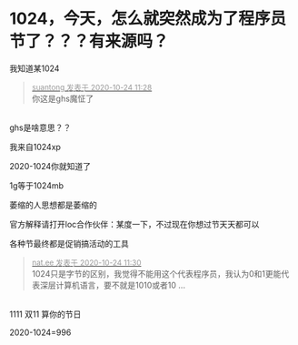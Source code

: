 # 1024，今天，怎么就突然成为了程序员节了？？？有来源吗？


我知道某1024

<div class="quote"><blockquote><font size="2"><a href="https://www.hostloc.com/forum.php?mod=redirect&amp;goto=findpost&amp;pid=9345005&amp;ptid=757908" target="_blank"><font color="#999999">suantong 发表于 2020-10-24 11:28</font></a></font><br />
你这是ghs魔怔了</blockquote></div><br />
ghs是啥意思？？

我来自1024xp

2020-1024你就知道了

1g等于1024mb

萎缩的人思想都是萎缩的

官方解释请打开loc合作伙伴：某度一下，不过现在你想过节天天都可以<img src="static/image/smiley/default/lol.gif" smilieid="12" border="0" alt="" />

各种节最终都是促销搞活动的工具<img id="aimg_I3Fs3" onclick="zoom(this, this.src, 0, 0, 0)" class="zoom" src="https://cdn.jsdelivr.net/gh/hishis/forum-master/public/images/patch.gif" onmouseover="img_onmouseoverfunc(this)" onload="thumbImg(this)" border="0" alt="" />

<div class="quote"><blockquote><font size="2"><a href="https://www.hostloc.com/forum.php?mod=redirect&amp;goto=findpost&amp;pid=9345016&amp;ptid=757908" target="_blank"><font color="#999999">nat.ee 发表于 2020-10-24 11:30</font></a></font><br />
1024只是字节的区别，我觉得不能用这个代表程序员，我认为0和1更能代表深层计算机语言，要不就是1010或者10 ...</blockquote></div><br />
1111 双11 算你的节日 <img src="static/image/smiley/yct/011.gif" smilieid="33" border="0" alt="" />

2020-1024=996
